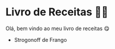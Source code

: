 # Livro de Receitas :man_cook:

Olá, bem vindo ao meu livro de receitas :yum:

- Strogonoff de Frango

